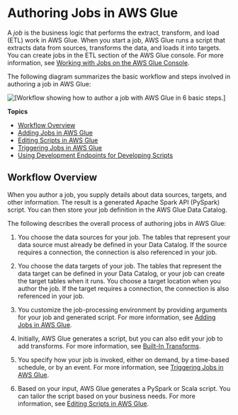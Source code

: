 # Authoring Jobs in AWS Glue<a name="author-job"></a>

A *job* is the business logic that performs the extract, transform, and load \(ETL\) work in AWS Glue\. When you start a job, AWS Glue runs a script that extracts data from sources, transforms the data, and loads it into targets\. You can create jobs in the ETL section of the AWS Glue console\. For more information, see [Working with Jobs on the AWS Glue Console](console-jobs.md)\.

The following diagram summarizes the basic workflow and steps involved in authoring a job in AWS Glue:

![\[Workflow showing how to author a job with AWS Glue in 6 basic steps.\]](http://docs.aws.amazon.com/glue/latest/dg/images/AuthorJob-overview.png)

**Topics**
+ [Workflow Overview](#author-job-workflow)
+ [Adding Jobs in AWS Glue](add-job.md)
+ [Editing Scripts in AWS Glue](edit-script.md)
+ [Triggering Jobs in AWS Glue](trigger-job.md)
+ [Using Development Endpoints for Developing Scripts](dev-endpoint.md)

## Workflow Overview<a name="author-job-workflow"></a>

When you author a job, you supply details about data sources, targets, and other information\. The result is a generated Apache Spark API \(PySpark\) script\. You can then store your job definition in the AWS Glue Data Catalog\.

The following describes the overall process of authoring jobs in AWS Glue:

1. You choose the data sources for your job\. The tables that represent your data source must already be defined in your Data Catalog\. If the source requires a connection, the connection is also referenced in your job\.

1. You choose the data targets of your job\. The tables that represent the data target can be defined in your Data Catalog, or your job can create the target tables when it runs\. You choose a target location when you author the job\. If the target requires a connection, the connection is also referenced in your job\.

1. You customize the job\-processing environment by providing arguments for your job and generated script\. For more information, see [Adding Jobs in AWS Glue](add-job.md)\.

1. Initially, AWS Glue generates a script, but you can also edit your job to add transforms\. For more information, see [Built\-In Transforms](built-in-transforms.md)\.

1. You specify how your job is invoked, either on demand, by a time\-based schedule, or by an event\. For more information, see [Triggering Jobs in AWS Glue](trigger-job.md)\.

1. Based on your input, AWS Glue generates a PySpark or Scala script\. You can tailor the script based on your business needs\. For more information, see [Editing Scripts in AWS Glue](edit-script.md)\.